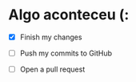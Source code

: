 # Algo aconteceu (:

- [x] Finish my changes
- [ ] Push my commits to GitHub
- [ ] Open a pull request


<script>

console.log("I'm alive!");

</script>
